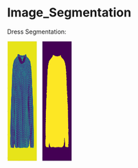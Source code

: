 # Image_Segmentation

Dress Segmentation:

<img src="https://github.com/cjaitej/Image_Segmentation/blob/main/dress_segmentation/Results/download1.png" width="150" height="280">
